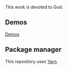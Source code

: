 This work is devoted to God.

## Demos

[Demos](https://sanjosolutions.github.io/unnamed/)

## Package manager

This repository uses [Yarn](https://yarnpkg.com/getting-started/install).
